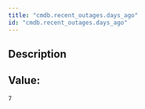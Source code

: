 ```yaml
---
title: "cmdb.recent_outages.days_ago"
id: "cmdb.recent_outages.days_ago"
---
```

## Description



## Value: 
```
7
```